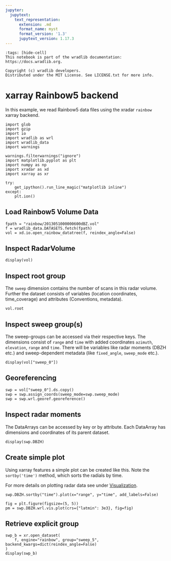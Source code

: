 ```yaml
---
jupyter:
  jupytext:
    text_representation:
      extension: .md
      format_name: myst
      format_version: '1.3'
      jupytext_version: 1.17.3
---
```


```{raw-cell}
:tags: [hide-cell]
This notebook is part of the wradlib documentation: https://docs.wradlib.org.

Copyright (c) wradlib developers.
Distributed under the MIT License. See LICENSE.txt for more info.
```

# xarray Rainbow5 backend

In this example, we read Rainbow5 data files using the xradar `rainbow` xarray backend.

```{code-cell} python
import glob
import gzip
import io
import wradlib as wrl
import wradlib_data
import warnings

warnings.filterwarnings("ignore")
import matplotlib.pyplot as plt
import numpy as np
import xradar as xd
import xarray as xr

try:
    get_ipython().run_line_magic("matplotlib inline")
except:
    plt.ion()
```

## Load Rainbow5 Volume Data

```{code-cell} python
fpath = "rainbow/2013051000000600dBZ.vol"
f = wradlib_data.DATASETS.fetch(fpath)
vol = xd.io.open_rainbow_datatree(f, reindex_angle=False)
```

## Inspect RadarVolume

```{code-cell} python
display(vol)
```

## Inspect root group

The `sweep` dimension contains the number of scans in this radar volume. Further the dataset consists of variables (location coordinates, time_coverage) and attributes (Conventions, metadata).

```{code-cell} python
vol.root
```

## Inspect sweep group(s)

The sweep-groups can be accessed via their respective keys. The dimensions consist of `range` and `time` with added coordinates `azimuth`, `elevation`, `range` and `time`. There will be variables like radar moments (DBZH etc.) and sweep-dependent metadata (like `fixed_angle`, `sweep_mode` etc.).

```{code-cell} python
display(vol["sweep_0"])
```

## Georeferencing

```{code-cell} python
swp = vol["sweep_0"].ds.copy()
swp = swp.assign_coords(sweep_mode=swp.sweep_mode)
swp = swp.wrl.georef.georeference()
```

## Inspect radar moments

The DataArrays can be accessed by key or by attribute. Each DataArray has dimensions and coordinates of its parent dataset.

```{code-cell} python
display(swp.DBZH)
```

## Create simple plot

Using xarray features a simple plot can be created like this. Note the `sortby('time')` method, which sorts the radials by time.

For more details on plotting radar data see under [Visualization](../../visualisation/plotting).

```{code-cell} python
swp.DBZH.sortby("time").plot(x="range", y="time", add_labels=False)
```

```{code-cell} python
fig = plt.figure(figsize=(5, 5))
pm = swp.DBZH.wrl.vis.plot(crs={"latmin": 3e3}, fig=fig)
```

## Retrieve explicit group

```{code-cell} python
swp_b = xr.open_dataset(
    f, engine="rainbow", group="sweep_5", backend_kwargs=dict(reindex_angle=False)
)
display(swp_b)
```
